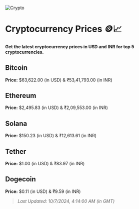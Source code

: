 
![Crypto](https://www.techguide.com.au/wp-content/uploads/2020/11/crypto3.jpeg)

# Cryptocurrency Prices 🪙📈

#### Get the latest cryptocurrency prices in USD and INR for top 5 cryptocurrencies.

## Bitcoin

**Price:** $63,622.00 (in USD) & ₹53,41,793.00 (in INR)

## Ethereum

**Price:** $2,495.83 (in USD) & ₹2,09,553.00 (in INR)

## Solana

**Price:** $150.23 (in USD) & ₹12,613.61 (in INR)

## Tether

**Price:** $1.00 (in USD) & ₹83.97 (in INR)

## Dogecoin

**Price:** $0.11 (in USD) & ₹9.59 (in INR)

> _Last Updated: 10/7/2024, 4:14:00 AM (in GMT)_
